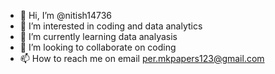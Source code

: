 - 👋 Hi, I’m @nitish14736
- 👀 I’m interested in coding and data analytics
- 🌱 I’m currently learning data analyasis
- 💞️ I’m looking to collaborate on coding 
- 📫 How to reach me on email per.mkpapers123@gmail.com

<!---
nitish14736/nitish14736 is a ✨ special ✨ repository because its `README.md` (this file) appears on your GitHub profile.
You can click the Preview link to take a look at your changes.
--->
